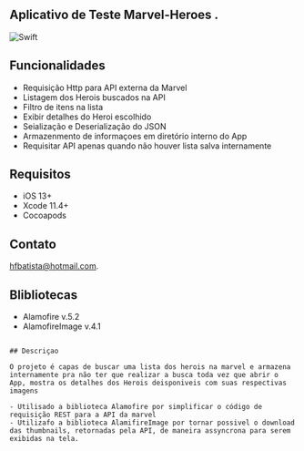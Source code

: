 
## Aplicativo de Teste Marvel-Heroes .

![Swift](https://img.shields.io/badge/linguagem-Swift-blue.svg?style=plastic)

## Funcionalidades

- Requisição Http para API externa da Marvel
- Listagem dos Herois buscados na API
- Filtro de itens na lista
- Exibir detalhes do Heroi escolhido
- Seialização e Deserialização do JSON 
- Armazenmento de informaçoes em diretório interno do App
- Requisitar API apenas quando não houver lista salva internamente 

## Requisitos

- iOS 13+
- Xcode 11.4+
- Cocoapods

## Contato

hfbatista@hotmail.com.

## Blibliotecas

- Alamofire v.5.2
- AlamofireImage v.4.1




```

## Descriçao

O projeto é capas de buscar uma lista dos herois na marvel e armazena internamente pra não ter que realizar a busca toda vez que abrir o App, mostra os detalhes dos Herois deisponiveis com suas respectivas imagens 

- Utilisado a biblioteca Alamofire por simplificar o código de requisição REST para a API da marvel 
- Utilizafo a biblioteca AlamifireImage por tornar possivel o download das thumbnails, retornadas pela API, de maneira assyncrona para serem exibidas na tela. 

